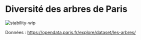 # Diversité des arbres de Paris

![stability-wip](https://img.shields.io/badge/stability-work_in_progress-lightgrey.svg)

Données : https://opendata.paris.fr/explore/dataset/les-arbres/ 

